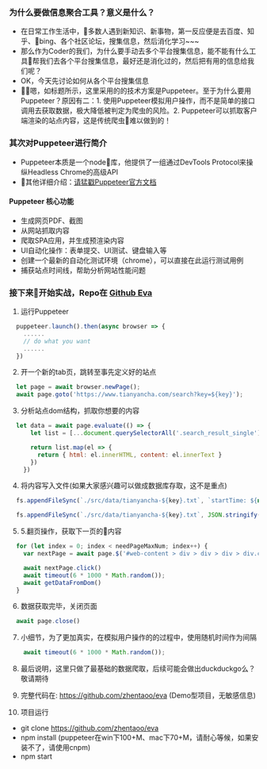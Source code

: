
### 为什么要做信息聚合工具？意义是什么？
- 在日常工作生活中，多数人遇到新知识、新事物，第一反应便是去百度、知乎、bing、各个社区论坛，搜集信息，然后消化学习~~~
- 那么作为Coder的我们，为什么要手动去多个平台搜集信息，能不能有什么工具帮我们去各个平台搜集信息，最好还是消化过的，然后把有用的信息给我们呢？
- OK，今天先讨论如何从各个平台搜集信息
- 嗯，如标题所示，这里采用的的技术方案是Puppeteer。至于为什么要用Puppeteer？原因有二：1. 使用Puppeteer模拟用户操作，而不是简单的接口调用去获取数据，极大降低被判定为爬虫的风险。2. Puppeteer可以抓取客户端渲染的站点内容，这是传统爬虫难以做到的！

### 其次对Puppeteer进行简介
- Puppeteer本质是一个node库，他提供了一组通过DevTools Protocol来操纵Headless Chrome的高级API
- 其他详细介绍：[请猛戳Puppeteer官方文档](https://github.com/GoogleChrome/puppeteer/blob/master/docs/api.md#puppeteerlaunchoptions)

#### Puppeteer 核心功能
- 生成网页PDF、截图
- 从网站抓取内容
- 爬取SPA应用，并生成预渲染内容
- UI自动化操作：表单提交、UI测试、键盘输入等
- 创建一个最新的自动化测试环境（chrome），可以直接在此运行测试用例
- 捕获站点时间线，帮助分析网站性能问题

### 接下来开始实战，Repo在 [Github Eva](https://github.com/zhentaoo/eva)
1. 运行Puppeteer
```js
  puppeteer.launch().then(async browser => {
    ......
    // do what you want
    ......
  })
```

2. 开一个新的tab页，跳转至事先定义好的站点
```js
  let page = await browser.newPage();
  await page.goto('https://www.tianyancha.com/search?key=${key}');
```

3. 分析站点dom结构，抓取你想要的内容
```js
  let data = await page.evaluate(() => {
      let list = [...document.querySelectorAll('.search_result_single')]

      return list.map(el => {
        return { html: el.innerHTML, content: el.innerText }
      })
    })
```

4. 将内容写入文件(如果大家感兴趣可以做成数据库存取，这不是重点)
```js
  fs.appendFileSync(`./src/data/tianyancha-${key}.txt`, `startTime: ${new Date().toUTCString()}`+'\r');

  fs.appendFileSync(`./src/data/tianyancha-${key}.txt`, JSON.stringify(content, null , ' ')+'\r');
```

5. 5.翻页操作，获取下一页的内容
```js
  for (let index = 0; index < needPageMaxNum; index++) {
    var nextPage = await page.$('#web-content > div > div > div > div.col-9.search-2017-2.pr15.pl0 > div.b-c-white.clearfix.position-rel.mb30 > div > div.search_pager.human_pager.in-block > ul > li.pagination-next.ng-scope > a')

    await nextPage.click()
    await timeout(6 * 1000 * Math.random());
    await getDataFromDom()
  }
```

6. 数据获取完毕，关闭页面
```js
  await page.close()
```

7. 小细节，为了更加真实，在模拟用户操作的的过程中，使用随机时间作为间隔
```js
    await timeout(6 * 1000 * Math.random());
```

8. 最后说明，这里只做了最基础的数据爬取，后续可能会做出duckduckgo么？敬请期待

9. 完整代码在: https://github.com/zhentaoo/eva (Demo型项目，无敏感信息)

10. 项目运行
  - git clone https://github.com/zhentaoo/eva
  - npm install (puppeteer在win下100+M、mac下70+M，请耐心等候，如果安装不了，请使用cnpm)
  - npm start
